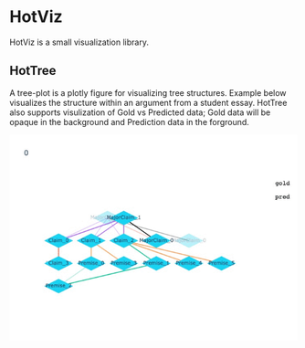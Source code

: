 # HotViz

HotViz is a small visualization library.

## HotTree

A tree-plot is a plotly figure for visualizing tree structures. Example below visualizes the structure within an argument from a student essay. HotTree also supports visulization of Gold vs Predicted data; Gold data will be opaque in the background and Prediction data in the forground.


![](https://github.com/AxlAlm/hotviz/blob/setup/hotviz/example/tree_example.gif)
